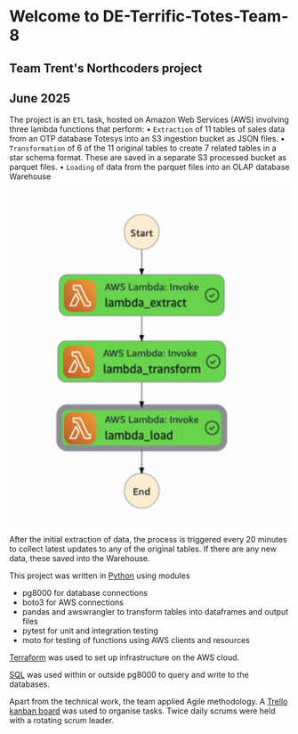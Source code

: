 # Welcome to DE-Terrific-Totes-Team-8
## Team Trent's Northcoders project 
## June 2025
 
The project is an `ETL` task, hosted on Amazon Web Services (AWS) involving three lambda functions that perform:
• `Extraction` of 11 tables of sales data from an OTP database Totesys into an S3 ingestion bucket as JSON files.
• `Transformation` of 6 of the 11 original tables to create 7 related tables in a star schema format. These are saved in a separate S3 processed bucket as parquet files.
• `Loading` of data from the parquet files into an OLAP database Warehouse

![alt text](image.png)

After the initial extraction of data, the process is triggered every 20 minutes to collect latest updates to any of the original tables. If there are any new data, these saved into the Warehouse.

This project was written in <ins>Python</ins> using modules 
- pg8000 for database connections
- boto3 for AWS connections
- pandas and awswrangler to transform tables into dataframes and output files
- pytest for unit and integration testing
- moto for testing of functions using AWS clients and resources

<ins>Terraform</ins> was used to set up infrastructure on the AWS cloud.

<ins>SQL</ins> was used within or outside pg8000 to query and write to the databases.

Apart from the technical work, the team applied Agile methodology. A [Trello kanban board](https://trello.com/invite/b/68307bac1d02b090255089b9/ATTI1ea8b92d44b544cbfe6b8ab2b1593dd9B09F5955/terrific-totes-team-08-trent) was used to organise tasks. Twice daily scrums were held with a rotating scrum leader.

